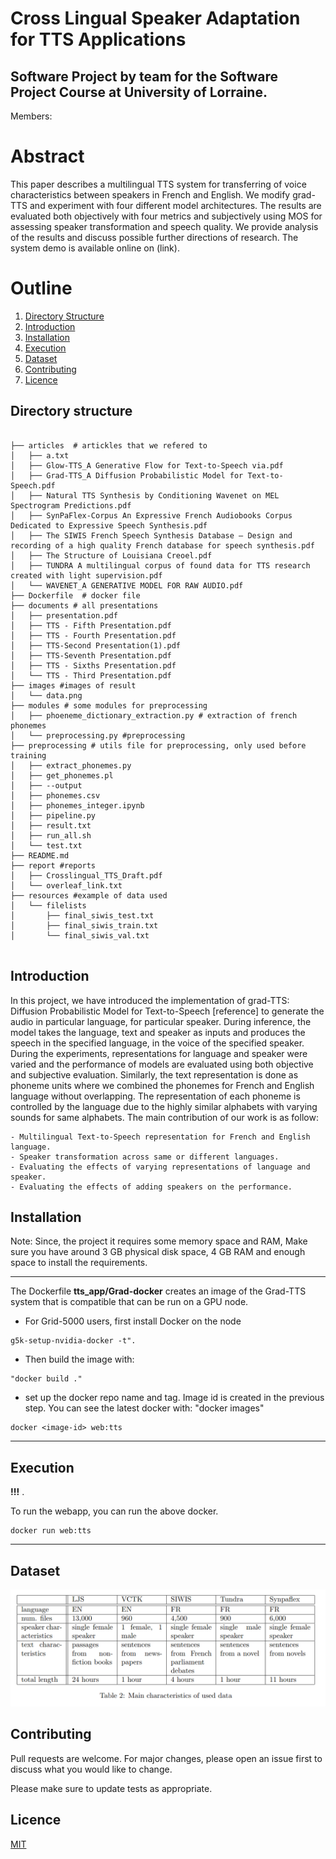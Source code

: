 
# Cross Lingual Speaker Adaptation for TTS Applications


## Software Project by team for the Software Project Course at University of Lorraine.
Members: 

# Abstract

This paper describes a multilingual TTS system for transferring of voice characteristics between speakers in French and English. We modify grad-TTS and experiment with four different model architectures. The results are evaluated both objectively with four metrics and subjectively using MOS for assessing speaker transformation and speech quality. We provide analysis of the results and discuss possible further directions of research. The system demo is available online on (link).

# Outline

1. [Directory Structure](#directory-structure)
2. [Introduction](#introduction)
3. [Installation](#installation)
4. [Execution](#execution)
5. [Dataset](#dataset)
6. [Contributing](#contributing)
7. [Licence](#licence)


## Directory structure

```

├── articles  # artickles that we refered to
│   ├── a.txt
│   ├── Glow-TTS_A Generative Flow for Text-to-Speech via.pdf
│   ├── Grad-TTS_A Diffusion Probabilistic Model for Text-to-Speech.pdf
│   ├── Natural TTS Synthesis by Conditioning Wavenet on MEL Spectrogram Predictions.pdf
│   ├── SynPaFlex-Corpus An Expressive French Audiobooks Corpus Dedicated to Expressive Speech Synthesis.pdf
│   ├── The SIWIS French Speech Synthesis Database – Design and recording of a high quality French database for speech synthesis.pdf
│   ├── The Structure of Louisiana Creoel.pdf
│   ├── TUNDRA A multilingual corpus of found data for TTS research created with light supervision.pdf
│   └── WAVENET_A GENERATIVE MODEL FOR RAW AUDIO.pdf
├── Dockerfile  # docker file
├── documents # all presentations
│   ├── presentation.pdf
│   ├── TTS - Fifth Presentation.pdf
│   ├── TTS - Fourth Presentation.pdf
│   ├── TTS-Second Presentation(1).pdf
│   ├── TTS-Seventh Presentation.pdf
│   ├── TTS - Sixths Presentation.pdf
│   └── TTS - Third Presentation.pdf
├── images #images of result
│   └── data.png
├── modules # some modules for preprocessing
│   ├── phoeneme_dictionary_extraction.py # extraction of french phonemes
│   └── preprocessing.py #preprocessing
├── preprocessing # utils file for preprocessing, only used before training
│   ├── extract_phonemes.py
│   ├── get_phonemes.pl
│   ├── --output
│   ├── phonemes.csv
│   ├── phonemes_integer.ipynb
│   ├── pipeline.py
│   ├── result.txt
│   ├── run_all.sh
│   └── test.txt
├── README.md 
├── report #reports
│   ├── Crosslingual_TTS_Draft.pdf
│   └── overleaf_link.txt
├── resources #example of data used
│   └── filelists
│       ├── final_siwis_test.txt
│       ├── final_siwis_train.txt
│       └── final_siwis_val.txt


```
    


## Introduction

In this project, we have introduced the implementation of grad-TTS: Diffusion Probabilistic Model for Text-to-Speech [reference] to generate the audio in particular language, for particular speaker. During inference, the model takes the language, text and speaker as inputs and produces the speech in the specified language, in the voice of the specified speaker. During the experiments, representations for language and speaker were varied and the performance of models are evaluated using both objective and subjective evaluation. Similarly, the text representation is done as phoneme units where we combined the phonemes for French and English language without overlapping. The representation of each phoneme is controlled by the language due to the highly similar alphabets with varying sounds for same alphabets. The main contribution of our work is as follow:


    - Multilingual Text-to-Speech representation for French and English language.
    - Speaker transformation across same or different languages.
    - Evaluating the effects of varying representations of language and speaker.
    - Evaluating the effects of adding speakers on the performance.



## Installation

Note: Since, the project it requires some memory space and RAM, Make sure you have around 3 GB physical disk space, 4 GB RAM and enough space to install the requirements. 

---

The Dockerfile **tts_app/Grad-docker** creates an image of the Grad-TTS system that is compatible that can be run on a GPU node.

- For Grid-5000 users, first install Docker on the node 

```
g5k-setup-nvidia-docker -t".
```

- Then build the image with:

```
"docker build ."
```


- set up the docker repo name and tag. Image id is created in the previous step. You can see the latest docker with: "docker images"

```
docker <image-id> web:tts
```

---


## Execution
**!!!** .

To run the webapp, you can run the above docker.

```
docker run web:tts

```

---


## Dataset
![Dataset Distribution](images/data.png)
## Contributing
Pull requests are welcome. For major changes, please open an issue first to discuss what you would like to change.

Please make sure to update tests as appropriate.

## Licence
[MIT](https://choosealicense.com/licenses/mit/)

